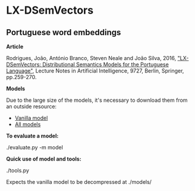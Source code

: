 # LX-DSemVectors

## Portuguese word embeddings

**Article**

Rodrigues, João, António Branco, Steven Neale and João Silva, 2016, ["LX-DSemVectors: Distributional Semantics Models for the Portuguese Language"](http://www.di.fc.ul.pt/~ahb/pubs/2016RodriguesBrancoNealeSilva.pdf), Lecture Notes in Artificial Intelligence, 9727, Berlin, Springer, pp.259-270.

**Models**

Due to the large size of the models, it's necessary to download them from an outside resource:

* [Vanilla model](http://lxcenter.di.fc.ul.pt/datasets/models/vanilla.tar.gz)
* [All models](http://lxcenter.di.fc.ul.pt/datasets/models/)


**To evaluate a model:**

./evaluate.py -m model 

**Quick use of model and tools:**

./tools.py

Expects the vanilla model to be decompressed at ./models/
